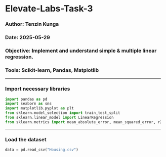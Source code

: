# Elevate-Labs-Task-3
### Author: Tenzin Kunga
### Date: 2025-05-29
### Objective: Implement and understand simple & multiple linear regression.
### Tools: Scikit-learn, Pandas, Matplotlib
---
### Import necessary libraries
```python
import pandas as pd
import seaborn as sns
import matplotlib.pyplot as plt
from sklearn.model_selection import train_test_split
from sklearn.linear_model import LinearRegression
from sklearn.metrics import mean_absolute_error, mean_squared_error, r2_score

```
---
### Load the dataset
```py
data = pd.read_csv("Housing.csv")
```

